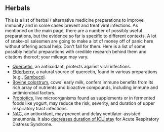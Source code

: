 ## Herbals 

This is a list of herbal / alternative medicine preparations to improve immunity and in some cases prevent and treat viral infections. As mentioned on the main page, there are a number of possibly useful preparations, but the evidence so far is specific to different contexts. A lot of snake-oil salesmen are going to make a lot of money off of panic here without offering actual help. Don't fall for them. Here is a list of some possibly helpful preparations with credible research behind them and citations thereof; your mileage may vary.

* [Quercetin](https://articles.mercola.com/sites/articles/archive/2018/02/26/quercetin-for-flu.aspx), an antioxidant, protects against viral infections. 
* [Elderberry](https://www.ncbi.nlm.nih.gov/pmc/articles/PMC6124954/), a natural source of quercetin, found in various preparations (e.g., [Sambucol](https://www.amazon.de/dp/B005039D78/ref=sr_1_8?keywords=sambucol&qid=1584023224&sr=8-8).
* [Bovine colostrum](https://www.ncbi.nlm.nih.gov/pmc/articles/PMC6124954/), cows' early milk, confers immune benefits from its rich array of nutrients and bioactive compounds, including immune and antimicrobial factors.
* [Probiotics](https://www.ncbi.nlm.nih.gov/pmc/articles/PMC6124954/), live microorganisms found as supplements or in fermented foods like yogurt, may reduce the risk, severity, and duration of upper respiratory tract infections. 
* [NAC](https://www.ncbi.nlm.nih.gov/pmc/articles/PMC5937299/), an antioxidant, may prevent and delay ventilator-assisted pneumonia. It also [decreases duration of ICU stay](https://www.ncbi.nlm.nih.gov/pmc/articles/PMC5590037/) for Acute Respiratory Distress Syndrome. 
